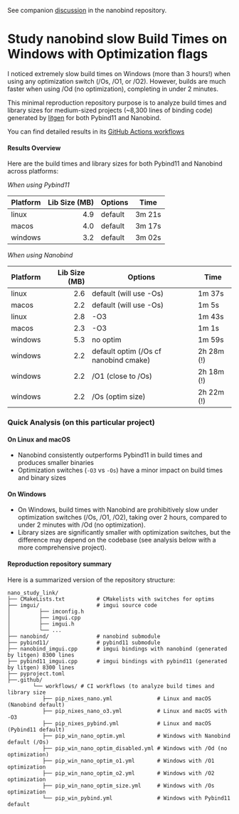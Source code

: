 See companion [discussion](https://github.com/wjakob/nanobind/discussions/791) in the nanobind repository.

# Study nanobind slow Build Times on Windows with Optimization flags

I noticed extremely slow build times on Windows (more than 3 hours!) when using any optimization switch (/Os, /O1, or /O2). However, builds are much faster when using /Od (no optimization), completing in under 2 minutes.

This minimal reproduction repository purpose is to analyze build times and library sizes for medium-sized projects (~8,300 lines of binding code) generated by [litgen](https://github.com/pthom/litgen) for both Pybind11 and Nanobind.

You can find detailed results in its [GitHub Actions workflows](https://github.com/pthom/nano_study_link/actions)

#### Results Overview

Here are the build times and library sizes for both Pybind11 and Nanobind across platforms:

_When using Pybind11_

| Platform | Lib Size (MB) | Options  | Time   |
|----------|---------------:|----------|--------|
| linux    |            4.9 | default  | 3m 21s |
| macos    |            4.0 | default  | 3m 17s |
| windows  |            3.2 | default  | 3m 02s |

_When using Nanobind_

| Platform | Lib Size (MB) | Options                               | Time       |
|----------|---------------:|---------------------------------------|------------|
| linux    |            2.6 | default (will use -Os)                | 1m 37s     |
| macos    |            2.2 | default (will use -Os)                | 1m 5s      |
| linux    |            2.8 | -O3                                   | 1m 43s     |
| macos    |            2.3 | -O3                                   | 1m 1s      |
| windows  |            5.3 | no optim                              | 1m 59s     |
| windows  |            2.2 | default optim (/Os cf nanobind cmake) | 2h 28m (!) |
| windows  |            2.2 | /O1 (close to /Os)                    | 2h 18m (!) |
| windows  |            2.2 | /Os (optim size)                      | 2h 22m (!) |



### Quick Analysis (on this particular project)

#### On Linux and macOS

* Nanobind consistently outperforms Pybind11 in build times and produces smaller binaries
* Optimization switches (`-O3` vs `-Os`) have a minor impact on build times and binary sizes

#### On Windows
- On Windows, build times with Nanobind are prohibitively slow under optimization switches (/Os, /O1, /O2), taking over 2 hours, compared to under 2 minutes with /Od (no optimization).
- Library sizes are significantly smaller with optimization switches, but the difference may depend on the codebase (see analysis below with a more comprehensive project).


#### Reproduction repository summary

Here is a summarized version of the repository structure:
```
nano_study_link/
├── CMakeLists.txt          # CMakelists with switches for optims 
├── imgui/                  # imgui source code
│         ├── imconfig.h  
│         ├── imgui.cpp
│         ├── imgui.h
│         └── ...
├── nanobind/               # nanobind submodule
├── pybind11/               # pybind11 submodule
├── nanobind_imgui.cpp      # imgui bindings with nanobind (generated by litgen) 8300 lines
├── pybind11_imgui.cpp      # imgui bindings with pybind11 (generated by litgen) 8300 lines
├── pyproject.toml
├──.github/
        └── workflows/ # CI workflows (to analyze build times and library size
           ├── pip_nixes_nano.yml              # Linux and macOS (Nanobind default)
           ├── pip_nixes_nano_o3.yml           # Linux and macOS with -O3
           ├── pip_nixes_pybind.yml            # Linux and macOS (Pybind11 default)
           ├── pip_win_nano_optim.yml          # Windows with Nanobind default (/Os)
           ├── pip_win_nano_optim_disabled.yml # Windows with /Od (no optimization)
           ├── pip_win_nano_optim_o1.yml       # Windows with /O1 optimization
           ├── pip_win_nano_optim_o2.yml       # Windows with /O2 optimization
           ├── pip_win_nano_optim_size.yml     # Windows with /Os optimization
           └── pip_win_pybind.yml              # Windows with Pybind11 default            
```

